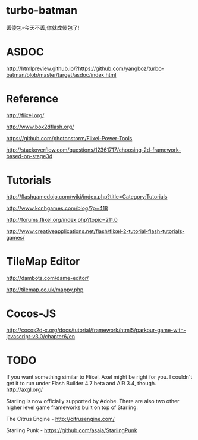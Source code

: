 turbo-batman
============

丢傻包-今天不丢,你就成傻包了!


ASDOC
============
http://htmlpreview.github.io/?https://github.com/yangboz/turbo-batman/blob/master/target/asdoc/index.html

Reference
============
http://flixel.org/

http://www.box2dflash.org/

https://github.com/photonstorm/Flixel-Power-Tools

http://stackoverflow.com/questions/12361717/choosing-2d-framework-based-on-stage3d

Tutorials
============
http://flashgamedojo.com/wiki/index.php?title=Category:Tutorials

http://www.kcnhgames.com/blog/?p=418

http://forums.flixel.org/index.php?topic=211.0

http://www.creativeapplications.net/flash/flixel-2-tutorial-flash-tutorials-games/

TileMap Editor
============
http://dambots.com/dame-editor/

http://tilemap.co.uk/mappy.php

Cocos-JS
============
http://cocos2d-x.org/docs/tutorial/framework/html5/parkour-game-with-javascript-v3.0/chapter6/en

TODO
============
If you want something similar to Flixel, Axel might be right for you. I couldn't get it to run under Flash Builder 4.7 beta and AIR 3.4, though. http://axgl.org/

Starling is now officially supported by Adobe. There are also two other higher level game frameworks built on top of Starling:

The Citrus Engine - http://citrusengine.com/

Starling Punk - https://github.com/asaia/StarlingPunk



